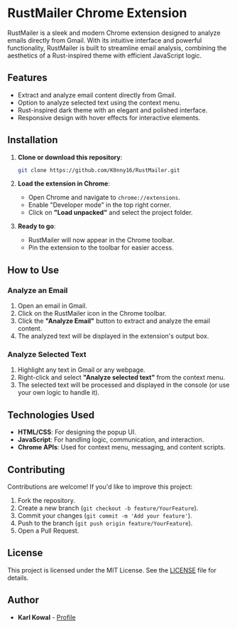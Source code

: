 # RustMailer Chrome Extension

RustMailer is a sleek and modern Chrome extension designed to analyze emails directly from Gmail. With its intuitive interface and powerful functionality, RustMailer is built to streamline email analysis, combining the aesthetics of a Rust-inspired theme with efficient JavaScript logic.

## Features

- Extract and analyze email content directly from Gmail.
- Option to analyze selected text using the context menu.
- Rust-inspired dark theme with an elegant and polished interface.
- Responsive design with hover effects for interactive elements.

## Installation

1. **Clone or download this repository**:
   ```bash
   git clone https://github.com/K0nny16/RustMailer.git
   ```

2. **Load the extension in Chrome**:
   - Open Chrome and navigate to `chrome://extensions`.
   - Enable "Developer mode" in the top right corner.
   - Click on **"Load unpacked"** and select the project folder.

3. **Ready to go**:
   - RustMailer will now appear in the Chrome toolbar.
   - Pin the extension to the toolbar for easier access.

## How to Use

### Analyze an Email
1. Open an email in Gmail.
2. Click on the RustMailer icon in the Chrome toolbar.
3. Click the **"Analyze Email"** button to extract and analyze the email content.
4. The analyzed text will be displayed in the extension's output box.

### Analyze Selected Text
1. Highlight any text in Gmail or any webpage.
2. Right-click and select **"Analyze selected text"** from the context menu.
3. The selected text will be processed and displayed in the console (or use your own logic to handle it).


## Technologies Used

- **HTML/CSS**: For designing the popup UI.
- **JavaScript**: For handling logic, communication, and interaction.
- **Chrome APIs**: Used for context menu, messaging, and content scripts.

## Contributing

Contributions are welcome! If you'd like to improve this project:
1. Fork the repository.
2. Create a new branch (`git checkout -b feature/YourFeature`).
3. Commit your changes (`git commit -m 'Add your feature'`).
4. Push to the branch (`git push origin feature/YourFeature`).
5. Open a Pull Request.

## License

This project is licensed under the MIT License. See the [LICENSE](../LICENSE.txt) file for details.

## Author

- **Karl Kowal** - [Profile](https://github.com/K0nny16)
